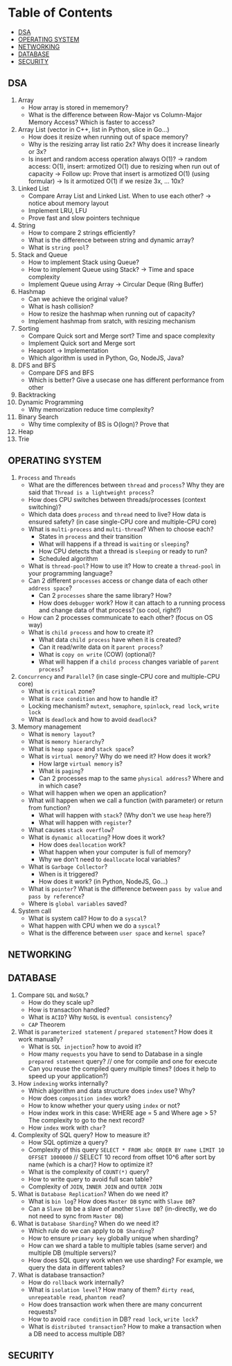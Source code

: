 # Table of Contents

- [DSA](#dsa)
- [OPERATING SYSTEM](#operating-system)
- [NETWORKING](#networking)
- [DATABASE](#database)
- [SECURITY](#security)

## DSA
1. Array
    - How array is stored in mememory?
    - What is the difference between Row-Major vs Column-Major Memory Access? Which is faster to access?
2. Array List (vector in C++, list in Python, slice in Go...)
    - How does it resize when running out of space memory?
    - Why is the resizing array list ratio 2x? Why does it increase linearly or 3x?
    - Is insert and random access operation always O(1)? -> random access: O(1), insert: armotized O(1) due to resizing when run out of capacity
        -> Follow up: Prove that insert is armotized O(1) (using formular)
        -> Is it armotized O(1) if we resize 3x, ... 10x?
3. Linked List
    - Compare Array List and Linked List. When to use each other? -> notice about memory layout
    - Implement LRU, LFU
    - Prove fast and slow pointers technique
4. String
    - How to compare 2 strings efficiently?
    - What is the difference between string and dynamic array?
    - What is `string pool`?
5. Stack and Queue
    - How to implement Stack using Queue?
    - How to implement Queue using Stack? 
    -> Time and space complexity
    - Implement Queue using Array -> Circular Deque (Ring Buffer)
6. Hashmap
    - Can we achieve the original value?
    - What is hash collision?
    - How to resize the hashmap when running out of capacity?
    - Implement hashmap from sratch, with resizing mechanism
7. Sorting
    - Compare Quick sort and Merge sort? Time and space complexity
    - Implement Quick sort and Merge sort
    - Heapsort -> Implementation
    - Which algorithm is used in Python, Go, NodeJS, Java?
8. DFS and BFS
    - Compare DFS and BFS
    - Which is better? Give a usecase one has different performance from other
9. Backtracking 
10. Dynamic Programming
    - Why memorization reduce time complexity?
12. Binary Search
    - Why time complexity of BS is O(logn)? Prove that
13. Heap
14. Trie    

## OPERATING SYSTEM
1. `Process` and `Threads`
   - What are the differences between `thread` and `process`? Why they are said that `Thread is a lightweight process`?
   - How does CPU switches between threads/processes (context switching)?
   - Which data does `process` and `thread` need to live? How data is ensured safety? (in case single-CPU core and multiple-CPU core)
   - What is `multi-process` and `multi-thread`? When to choose each?
       + States in `process` and their transition
       + What will happens if a thread is `waiting` or `sleeping`?
       + How CPU detects that a thread is `sleeping` or ready to run?
       + Scheduled algorithm
   - What is `thread-pool`? How to use it? How to create a `thread-pool` in your programming language?
   - Can 2 different `processes` access or change data of each other `address space`?
        + Can 2 `processes` share the same library? How?
        + How does `debugger` work? How it can attach to a running process and change data of that process? (so cool, right?)
    - How can 2 processes communicate to each other? (focus on OS way)
    - What is `child process` and how to create it?
        + What data `child process` have when it is created?
        + Can it read/write data on it `parent process`?
        + What is `copy on write` (COW) (optional)?
        + What will happen if a `child process` changes variable of `parent process`?
2. `Concurrency` and `Parallel`? (in case single-CPU core and multiple-CPU core)
    - What is `critical` zone?
    - What is `race condition` and how to handle it?
    - Locking mechanism? `mutext`, `semaphore`, `spinlock`, `read lock`, `write lock`
    - What is `deadlock` and how to avoid `deadlock`?
3. Memory management
    - What is `memory layout`?
    - What is `memory hierarchy`?
    - What is `heap space` and `stack space`?
    - What is `virtual memory`? Why do we need it? How does it work?
       + How large `virtual memory` is?
       + What is `paging`?
       + Can 2 processes map to the same `physical address`? Where and in which case?
    - What will happen when we open an application?
    - What will happen when we call a function (with parameter) or return from function?
       + What will happen with `stack`? (Why don't we use `heap` here?)
       + What will happen with `register`?
    - What causes `stack overflow`?
    - What is `dynamic allocating`? How does it work?
       + How does `deallocation` work?
       + What happen when your computer is full of memory?
       + Why we don't need to `deallocate` local variables?
    - What is `Garbage Collector`?
        - When is it triggered?
        - How does it work? (in Python, NodeJS, Go...)
    - What is `pointer`? What is the difference between `pass by value` and `pass by reference`?
    - Where is `global variables` saved?
4. System call
    - What is system call? How to do a `syscal`?
    - What happen with CPU when we do a `syscal`?
    - What is the difference between `user space` and `kernel space`?

## NETWORKING

## DATABASE
1. Compare `SQL` and `NoSQL`?
    - How do they scale up?
    - How is transaction handled?
    - What is `ACID`? Why `NoSQL` is `eventual consistency`?
    - `CAP` Theorem
2. What is `parameterized statement` / `prepared statement`? How does it work manually?
    - What is `SQL injection`? how to avoid it?
    - How many `requests` you have to send to Database in a single `prepared statement` query? // one for compile and one for execute
    - Can you reuse the compiled query multiple times? (does it help to speed up your application?)
3. How `indexing` works internally?
    - Which algorithm and data structure does `index` use? Why?
    - How does `composition index` work?
    - How to know whether your query using `index` or not?
    - How index work in this case: WHERE age = 5 and Where age > 5? The complexity to go to the next record?
    - How `index` work with `char`?
4. Complexity of SQL query? How to measure it?
    - How SQL optimize a query?
    - Complexity of this query `SELECT * FROM abc ORDER BY name LIMIT 10 OFFSET 1000000` // SELECT 10 record from offset 10^6 after sort by name (which is a char)? How to optimize it? 
    - What is the complexity of `COUNT(*)` query?
    - How to write query to avoid full scan table?
    - Complexity of `JOIN`, `INNER JOIN` and `OUTER JOIN`
5. What is `Database Replication`? When do we need it?
    - What is `bin log`? How does `Master DB` sync with `Slave DB`?
    - Can a `Slave DB` be a slave of another `Slave DB`? (in-directly, we do not need to sync  from `Master DB`)
6. What is `Database Sharding`? When do we need it?
    - Which rule do we can apply to `DB Sharding`?
    - How to ensure `primary key` globally unique when sharding?
    - How can we  shard a table to multiple tables (same server) and multiple DB (multiple servers)?
    - How does SQL query work when we use sharding? For example, we query the data in different tables?
7. What is database transaction?
    - How do `rollback` work internally?
    - What is `isolation level`? How many of them? `dirty read`, `unrepeatable read`, `phantom read`?
    - How does transaction work when there are many concurrent requests?
    - How to avoid `race condition` in DB? `read lock`, `write lock`?
    - What is `distributed transaction`? How to make a transaction when a DB need to access multiple DB?

## SECURITY
```
